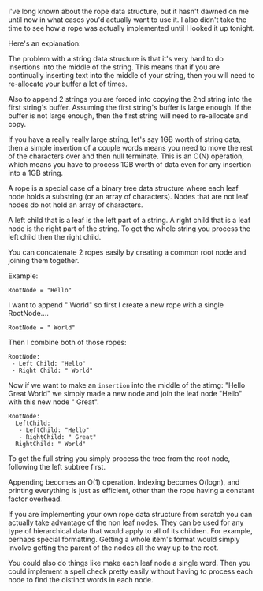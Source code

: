 I've long known about the rope data structure, but it hasn't dawned on me until now in what cases you'd actually want to use it.  I also didn't take the time to see how a rope was actually implemented until I looked it up tonight. 

Here's an explanation:

The problem with a string data structure is that it's very hard to do insertions into the middle of the string.  This means that if you are continually inserting text into the middle of your string, then you will need to re-allocate your buffer a lot of times.  

Also to append 2 strings you are forced into copying the 2nd string into the first string's buffer.  Assuming the first string's buffer is large enough.  If the buffer is not large enough, then the first string will need to re-allocate and copy.

If you have a really really large string, let's say 1GB worth of string data, then a simple insertion of a couple words means you need to move the rest of the characters over and then null terminate.  This is an O(N) operation, which means you have to process 1GB worth of data even for any insertion into a 1GB string.

A rope is a special case of a binary tree data structure where each leaf node holds a substring (or an array of characters).   Nodes that are not leaf nodes do not hold an array of characters.  

A left child that is a leaf is the left part of a string.  A right child that is a leaf node is the right part of the string.   To get the whole string you process the left child then the right child.

You can concatenate 2 ropes easily by creating a common root node and joining them together. 

Example:

    RootNode = "Hello"


I want to append " World" so first I create a new rope with a single RootNode....

    RootNode = " World"

Then I combine both of those ropes:

    RootNode:
     - Left Child: "Hello"
     - Right Child: " World"

Now if we want to make an `insertion` into the middle of the stirng: "Hello Great World" we simply made a new node and join the leaf node "Hello" with this new node " Great".   

    RootNode:
      LeftChild:
       - LeftChild: "Hello"
       - RightChild: " Great"
      RightChild: " World"
     

To get the full string you simply process the tree from the root node, following the left subtree first.

Appending becomes an O(1) operation.  Indexing becomes O(logn), and printing everything is just as efficient, other than the rope having a constant factor overhead. 

If you are implementing your own rope data structure from scratch you can actually take advantage of the non leaf nodes.   They can be used for any type of hierarchical data that would apply to all of its children.  For example, perhaps special formatting.  Getting a whole item's format would simply involve getting the parent of the nodes all the way up to the root.  

You could also do things like make each leaf node a single word.  Then you could implement a spell check pretty easily without having to process each node to find the distinct words in each node. 
